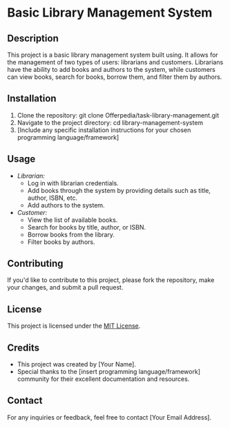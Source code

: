 # Basic Library Management System

## Description
This project is a basic library management system built using. It allows for the management of two types of users: librarians and customers. Librarians have the ability to add books and authors to the system, while customers can view books, search for books, borrow them, and filter them by authors.

## Installation
1. Clone the repository: git clone Offerpedia/task-library-management.git
2. Navigate to the project directory: cd library-management-system
3. [Include any specific installation instructions for your chosen programming language/framework]

## Usage
- *Librarian:*
  - Log in with librarian credentials.
  - Add books through the system by providing details such as title, author, ISBN, etc.
  - Add authors to the system.
- *Customer:*
  - View the list of available books.
  - Search for books by title, author, or ISBN.
  - Borrow books from the library.
  - Filter books by authors.

## Contributing
If you'd like to contribute to this project, please fork the repository, make your changes, and submit a pull request.

## License
This project is licensed under the [MIT License](LICENSE).

## Credits
- This project was created by [Your Name].
- Special thanks to the [insert programming language/framework] community for their excellent documentation and resources.

## Contact
For any inquiries or feedback, feel free to contact [Your Email Address].
